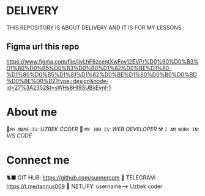 # DELIVERY
THIS REPOSITORY IS ABOUT DELIVERY AND IT IS FOR MY LESSONS
## Figma url this repo
https://www.figma.com/file/IjvLhF6zcentXwFov12EVP/%D0%90%D0%B3%D1%80%D0%B5%D0%B3%D0%B0%D1%82%D0%BE%D1%80-%D1%80%D0%B5%D1%81%D1%82%D0%BE%D1%80%D0%B0%D0%BD%D0%BE%D0%B2?type=design&node-id=27%3A2352&t=sWHs8HI9SUBxEvnl-1


# About me
📛`MY NAME IS`: *UZBEK CODER*
🔰 `MY JOB IS`: *WEB DEVELOPER*
⚒️ `I AM WORK IN`: *V/S CODE*
# Connect me
🐈‍⬛ GIT HUB: https://github.com/sunnercom
📱 TELEGRAM: https://t.me/tannus009
🥅 NETLIFY: username--> Uzbek coder


